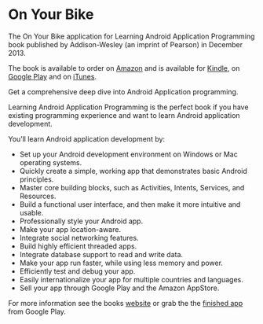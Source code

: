 On Your Bike
==========

The On Your Bike application for Learning Android Application Programming book published by Addison-Wesley (an imprint of Pearson) in December 2013.

The book is available to order on [Amazon](http://www.amazon.com/Learning-Android-Application-Programming-Applications/dp/0321902939) and is available for [Kindle](http://www.amazon.com/Learning-Android-Application-Programming-Applications-ebook/dp/B00HFULEL2), on [Google Play](https://play.google.com/store/books/details/James_Talbot_Learning_Android_Application_Programm?id=DoRmAgAAQBAJ) and on [iTunes](https://itunes.apple.com/us/book/learning-android-application/id787228244).

Get a comprehensive deep dive into Android Application programming.

Learning Android Application Programming is the perfect book if you have existing programming experience and want to learn Android application development.

You’ll learn Android application development by:
- Set up your Android development environment on Windows or Mac operating systems.
- Quickly create a simple, working app that demonstrates basic Android principles.
- Master core building blocks, such as Activities, Intents, Services, and Resources.
- Build a functional user interface, and then make it more intuitive and usable.
- Professionally style your Android app.
- Make your app location-aware.
- Integrate social networking features.
- Build highly efficient threaded apps.
- Integrate database support to read and write data.
- Make your app run faster, while using less memory and power.
- Efficiently test and debug your app.
- Easily internationalize your app for multiple countries and languages.
- Sell your app through Google Play and the Amazon AppStore.

For more information see the books [website](http://www.androiddevbook.com) or grab the the [finished app](https://play.google.com/store/apps/details?id=com.androiddevbook.onyourbike.bookapp) from Google Play.
